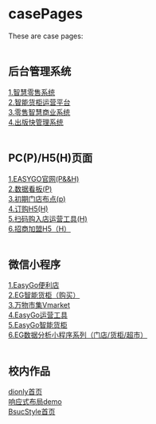 # casePages
These are case pages:
<br/>
<br/>
<h2>后台管理系统</h2>
<a href="http://dev.ieasygo.cn/#/" target="_blank">1.智慧零售系统</a>
<br/>
<a href="http://dev.webox.esgao.cn/#/" target="_blank">2.智能货柜运营平台</a>
<br/>
<a href="http://dev.pos.esgao.cn/#/" target="_blank">3.零售智慧商业系统</a>
<br/>
<a href="http://api.chubankuai.6cheng.com.cn" target="_blank">4.出版快管理系统</a>
<br/>
<br/>
<h2>PC(P)/H5(H)页面</h2>
<a href="http://www.ieasygo.cn/index.html" target="_blank">1.EASYGO官网(P&&H)</a>
<br/>
<a href="http://test.h5.esgao.cn/easygo-data-spectaculars/#/" target="_blank">2.数据看板(P)</a>
<br/>
<a href="http://astore.kmud.net/test/map/index.html" target="_blank">3.初期门店布点(p)</a>
<br/>
<a href="http://h5.esgao.cn/easygo-webox-order/#/" target="_blank">4.订购H5(H)</a>
<br/>
<a href="http://api.store.ieasygo.cn/scanCodeTrade/#/" target="_blank">5.扫码购入店运营工具(H)</a>
<br/>
<a href="http://astore.kmud.net/test/map/index.html" target="_blank">6.招商加盟H5（H）</a>
<br/>
<br/>
<h2>微信小程序</h2>
<a href="javascript:void(0)">1.EasyGo便利店</a>
<br/>
<a href="javascript:void(0)">2.EG智能货柜（购买）</a>
<br/>
<a href="javascript:void(0)">3.万物市集Vmarket</a>
<br/>
<a href="javascript:void(0)">4.EasyGo运营工具</a>
<br/>
<a href="javascript:void(0)">5.EasyGo智能货柜</a>
<br/>
<a href="javascript:void(0)">6.EG数据分析小程序系列（门店/货柜/超市）</a>
<br/>
<br/>
<h2>校内作品</h2>
<a href="https://xyzuzu.github.io/dionly/html/index.html" target="_blank">dionly首页</a>
<br/>
<a href='https://xyzuzu.github.io/bootstrapDemo/demo/index.html' target="_blank">响应式布局demo</a>
<br/>
<a href="https://xyzuzu.github.io/BsucStyle/html/index.html" target="_blank">BsucStyle首页</a>


